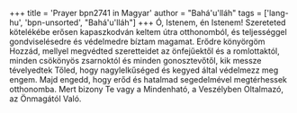 +++
title = 'Prayer bpn2741 in Magyar'
author = "Bahá'u'lláh"
tags = ['lang-hu', 'bpn-unsorted', "Bahá'u'lláh"]
+++
Ó, Istenem, én Istenem! Szereteted kötelékébe erősen kapaszkodván keltem útra otthonomból, és teljességgel gondviselésedre és védelmedre bíztam magamat. Erődre könyörgöm Hozzád, mellyel megvédted szeretteidet az önfejűektől és a romlottaktól, minden csökönyös zsarnoktól és minden gonosztevőtől, kik messze tévelyedtek Tőled, hogy nagylelkűséged és kegyed által védelmezz meg engem. Majd engedd, hogy erőd és hatalmad segedelmével megtérhessek otthonomba. Mert bizony Te vagy a Mindenható, a Veszélyben Oltalmazó, az Önmagától Való.
